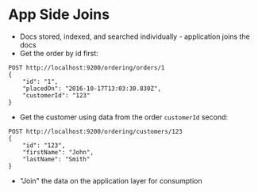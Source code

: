 # App Side Joins #

* Docs stored, indexed, and searched individually - application joins the docs
* Get the order by id first:
```
POST http://localhost:9200/ordering/orders/1
{
	"id": "1",
	"placedOn": "2016-10-17T13:03:30.830Z",
	"customerId": "123"
}
```
* Get the customer using data from the order ```customerId``` second:
```
POST http://localhost:9200/ordering/customers/123
{
	"id": "123",
	"firstName": "John",
	"lastName": "Smith"
}
```
* "Join" the data on the application layer for consumption